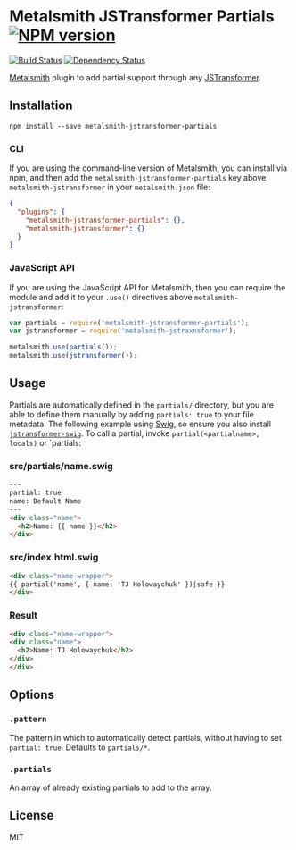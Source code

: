 # Metalsmith JSTransformer Partials [![NPM version](https://img.shields.io/npm/v/metalsmith-jstransformer-partials.svg)](https://www.npmjs.org/package/metalsmith-jstransformer-partials)

[![Build Status](https://img.shields.io/travis/RobLoach/metalsmith-jstransformer-partials/master.svg)](https://travis-ci.org/RobLoach/metalsmith-jstransformer-partials)
[![Dependency Status](https://david-dm.org/RobLoach/metalsmith-jstransformer-partials.png)](https://david-dm.org/RobLoach/metalsmith-jstransformer-partials)

[Metalsmith](http://metalsmith.io) plugin to add partial support through any [JSTransformer](http://github.com/jstransformers).

## Installation

    npm install --save metalsmith-jstransformer-partials

### CLI

If you are using the command-line version of Metalsmith, you can install via npm, and then add the `metalsmith-jstransformer-partials` key above `metalsmith-jstransformer` in your `metalsmith.json` file:

```json
{
  "plugins": {
    "metalsmith-jstransformer-partials": {},
    "metalsmith-jstransformer": {}
  }
}
```

### JavaScript API

If you are using the JavaScript API for Metalsmith, then you can require the module and add it to your `.use()` directives above `metalsmith-jstransformer`:

```js
var partials = require('metalsmith-jstransformer-partials');
var jstransformer = require('metalsmith-jstraxnsformer');

metalsmith.use(partials());
metalsmith.use(jstransformer());
```

## Usage

Partials are automatically defined in the `partials/` directory, but you are able to define them manually by adding `partials: true` to your file metadata. The following example using [Swig](https://paularmstrong.github.io/swig/), so ensure you also install [`jstransformer-swig`](https://github.com/jstransformers/jstransformer-swig). To call a partial, invoke `partial(<partialname>, locals)` or `partials[<partialname>](locals):

### src/partials/name.swig
``` html
---
partial: true
name: Default Name
---
<div class="name">
  <h2>Name: {{ name }}</h2>
</div>
```

### src/index.html.swig
``` html
<div class="name-wrapper">
{{ partial('name', { name: 'TJ Holowaychuk' })|safe }}
</div>
```

### Result
``` html
<div class="name-wrapper">
<div class="name">
  <h2>Name: TJ Holowaychuk</h2>
</div>
</div>
```

## Options

### `.pattern`

The pattern in which to automatically detect partials, without having to set `partial: true`. Defaults to `partials/*`.

### `.partials`

An array of already existing partials to add to the array.

## License

MIT
